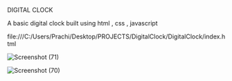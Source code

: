 DIGITAL CLOCK

A basic digital clock built using html , css , javascript

file:///C:/Users/Prachi/Desktop/PROJECTS/DigitalClock/DigitalClock/index.html


![Screenshot (71)](https://github.com/user-attachments/assets/adc6a857-3172-437d-ac12-756801d1690f)

![Screenshot (70)](https://github.com/user-attachments/assets/88c7de9c-37f0-48b2-af58-1c56dd61764f)
